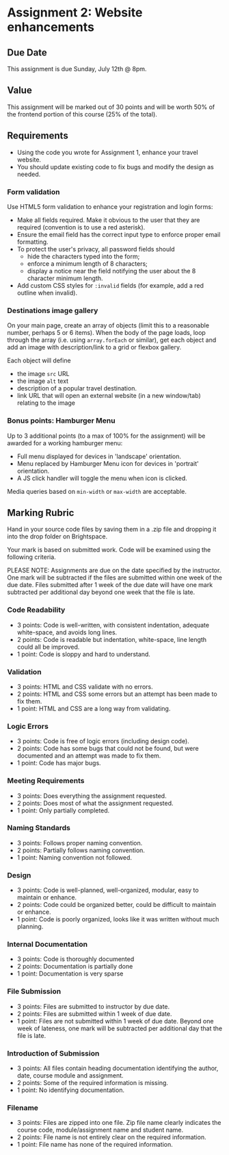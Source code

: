 # Assignment 2: Website enhancements
## Due Date
This assignment is due Sunday, July 12th @ 8pm.

## Value
This assignment will be marked out of 30 points and will be worth 50% of the frontend portion of this course (25% of the total).

## Requirements
- Using the code you wrote for Assignment 1, enhance your travel website.
- You should update existing code to fix bugs and modify the design as needed.

### Form validation
Use HTML5 form validation to enhance your registration and login forms:
- Make all fields required. Make it obvious to the user that they are required (convention is to use a red asterisk).
- Ensure the email field has the correct input type to enforce proper email formatting.
- To protect the user's privacy, all password fields should 
  - hide the characters typed into the form;
  - enforce a minimum length of 8 characters;
  - display a notice near the field notifying the user about the 8 character minimum length.
- Add custom CSS styles for `:invalid` fields (for example, add a red outline when invalid).

### Destinations image gallery
On your main page, create an array of objects (limit this to a reasonable number, perhaps 5 or 6 items). When the body of the page loads, loop through the array (i.e. using `array.forEach` or similar), get each object and add an image with description/link to a grid or flexbox gallery. 

Each object will define 
- the image `src` URL
- the image `alt` text
- description of a popular travel destination. 
- link URL that will open an external website (in a new window/tab) relating to the image

### Bonus points: Hamburger Menu
Up to 3 additional points (to a max of 100% for the assignment) will be awarded for a working hamburger menu:
- Full menu displayed for devices in 'landscape' orientation.
- Menu replaced by Hamburger Menu icon for devices in 'portrait' orientation.
- A JS click handler will toggle the menu when icon is clicked.

Media queries based on `min-width` or `max-width` are acceptable.

## Marking Rubric
Hand in your source code files by saving them in a .zip file and dropping it into the drop folder on Brightspace.

Your mark is based on submitted work. Code will be examined using the following criteria.

PLEASE NOTE: Assignments are due on the date specified by the instructor. One mark will be subtracted if the files are submitted within one week of the due date. Files submitted after 1 week of the due date will have one mark subtracted per additional day beyond one week that the file is late.

### Code Readability
- 3 points: Code is well-written, with consistent indentation, adequate white-space, and avoids long lines.
- 2 points: Code is readable but indentation, white-space, line length could all be improved.
- 1 point: Code is sloppy and hard to understand.

### Validation
- 3 points: HTML and CSS validate with no errors.
- 2 points: HTML and CSS some errors but an attempt has been made to fix them.
- 1 point: HTML and CSS are a long way from validating.

### Logic Errors
- 3 points: Code is free of logic errors (including design code).
- 2 points: Code has some bugs that could not be found, but were documented and an attempt was made to fix them.
- 1 point: Code has major bugs.

### Meeting Requirements
- 3 points: Does everything the assignment requested.
- 2 points: Does most of what the assignment requested.
- 1 point: Only partially completed.

### Naming Standards
- 3 points: Follows proper naming convention.
- 2 points: Partially follows naming convention.
- 1 point: Naming convention not followed.

### Design
- 3 points: Code is well-planned, well-organized, modular, easy to maintain or enhance.
- 2 points: Code could be organized better, could be difficult to maintain or enhance.
- 1 point: Code is poorly organized, looks like it was written without much planning.

### Internal Documentation
- 3 points: Code is thoroughly documented
- 2 points: Documentation is partially done
- 1 point: Documentation is very sparse

### File Submission
- 3 points: Files are submitted to instructor by due date.
- 2 points: Files are submitted within 1 week of due date.
- 1 point: Files are not submitted within 1 week of due date. Beyond one week of lateness, one mark will be subtracted per additional day that the file is late.

### Introduction of Submission
- 3 points: All files contain heading documentation identifying the author, date, course module and assignment.
- 2 points: Some of the required information is missing.
- 1 point: No identifying documentation.

### Filename
- 3 points: Files are zipped into one file. Zip file name clearly indicates the course code, module/assignment name and student name.
- 2 points: File name is not entirely clear on the required information.
- 1 point: File name has none of the required information.